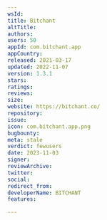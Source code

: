 ```yaml
---
wsId: 
title: Bitchant
altTitle: 
authors: 
users: 50
appId: com.bitchant.app
appCountry: 
released: 2021-03-17
updated: 2022-11-07
version: 1.3.1
stars: 
ratings: 
reviews: 
size: 
website: https://bitchant.co/
repository: 
issue: 
icon: com.bitchant.app.png
bugbounty: 
meta: stale
verdict: fewusers
date: 2023-11-03
signer: 
reviewArchive: 
twitter: 
social: 
redirect_from: 
developerName: BITCHANT
features: 

---
```


